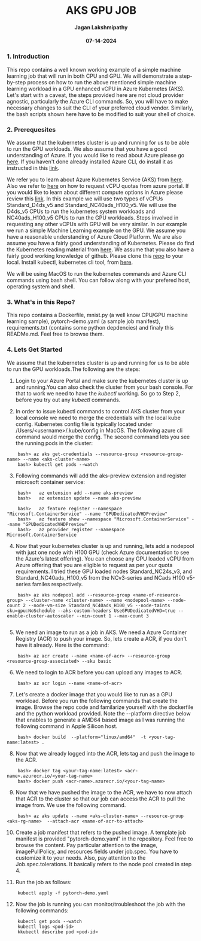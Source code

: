 <center> <h1> AKS GPU JOB </h1> </center>
<center> <h4> Jagan Lakshmipathy <h4> <h4> 07-14-2024 <c/enter> </h4> </center>


### 1. Introduction
This repo contains a well known working example of a simple machine learning job that will run in both CPU and GPU. We will demonstrate a step-by-step process on how to run the above mentioned simple machine learning workload in a GPU enhanced vCPU in Azure Kubernetes (AKS). Let's start with a caveat, the steps provided here are not cloud provider agnostic, particularly the Azure CLI commands. So, you will have to make necessary changes to suit the CLI of your preferred cloud vendor. Similarly, the bash scripts shown here have to be modified to suit your shell of choice.


### 2. Prerequesites
We assume that the kubernetes cluster is up and running for us to be able to run the GPU workloads. We also assume that you have a good understanding of Azure. If you would like to read about Azure please go [here](https://azure.microsoft.com/en-us/get-started). If you haven't done already installed Azure CLI, do install it as instructed in this [link](https://learn.microsoft.com/en-us/cli/azure/install-azure-cli). 

We refer you to learn about Azure Kubernetes Service (AKS) from [here](https://learn.microsoft.com/en-us/azure/aks/learn/quick-kubernetes-deploy-portal?tabs=azure-cli). Also we refer to [here](https://learn.microsoft.com/en-us/azure/aks/learn/quick-kubernetes-deploy-portal?tabs=azure-cli) on how to request vCPU quotas from azure portal. If you would like to learn about different compute options in Azure please review this [link](https://learn.microsoft.com/en-us/azure/virtual-machines/sizes/overview?tabs=breakdownseries%2Cgeneralsizelist%2Ccomputesizelist%2Cmemorysizelist%2Cstoragesizelist%2Cgpusizelist%2Cfpgasizelist%2Chpcsizelist). In this example we will use two types of vCPUs Standard_D4ds_v5 and Standard_NC40ads_H100_v5. We will use the D4ds_v5 CPUs to run the kubernetes system workloads and NC40ads_H100_v5 CPUs to run the GPU workloads. Steps involved in requesting any other vCPUs with GPU will be very similar. In our example we run a simple Machine Learning example on the GPU.  We assume you have a reasonable understanding of Azure Cloud Platform. We are also assume you have a fairly good understanding of Kubernetes. Please do find the Kubernetes reading material from [here](https://kubernetes.io/docs/setup/). We assume that you also have a fairly good working knowledge of github. Please clone this [repo](www.github.com) to your local. Install kubectl, kubernetes cli tool, from [here](https://kubernetes.io/docs/tasks/tools/).

We will be using MacOS to run the kubernetes commands and Azure CLI commands using bash shell. You can follow along with your prefered host, operating system and shell.

### 3. What's in this Repo?
This repo contains a Dockerfile, mnist.py (a well know CPU/GPU machine learning sample), pytorch-demo.yaml (a sample job manifest), requirements.txt (contains some python depdencies) and finaly this READMe.md. Feel free to browse them. 


### 4. Lets Get Started
We assume that the kubernetes cluster is up and running for us to be able to run the GPU workloads.The following are the steps:

1. Login to your Azure Portal and make sure the kubernetes cluster is up and running.You can also check the cluster from your bash console. For that to work we need to have the *kubectl* working. So go to Step 2, before you try out any *kubectl* commands. 

2. In order to issue kubectl commands to control AKS cluster from your local console we need to merge the credentials with the local kube config. Kubernetes config file is typically located under /Users/\<username\>/.kube/config in MacOS. The following azure cli command would merge the config. The second command lets you see the running pods in the cluster:

```
    bash> az aks get-credentials --resource-group <resource-group-name> --name <aks-cluster-name>
    bash> kubectl get pods --watch

```

3. Following commands will add the aks-preview extension and register microsoft container service:

```
    bash> 	az extension add --name aks-preview
	bash> 	az extension update --name aks-preview
	
	bash> 	az feature register --namespace "Microsoft.ContainerService" --name "GPUDedicatedVHDPreview"
	bash> 	az feature show --namespace "Microsoft.ContainerService" --name "GPUDedicatedVHDPreview"
	bash> 	az provider register --namespace Microsoft.ContainerService

```
4. Now that your kubernetes cluster is up and running, lets add a nodepool with just one node with H100 GPU (check Azure documentation to see the Azure's latest offering). You can choose any GPU loaded vCPU from Azure offering that you are eligible to request as per your quota requirements. I tried these GPU loaded nodes Standard_NC24s_v3, and Standard_NC40ads_H100_v5 from the NCv3-series and NCads H100 v5-series familes respectively.

```
    bash> az aks nodepool add --resource-group <name-of-resource-group> --cluster-name <cluster-name> --name <nodepool-name> --node-count 2 --node-vm-size Standard_NC40ads_H100_v5 --node-taints sku=gpu:NoSchedule --aks-custom-headers UseGPUDedicatedVHD=true --enable-cluster-autoscaler --min-count 1 --max-count 3
    
```
5. We need an image to run as a job in AKS. We need a Azure Container Registry (ACR) to push your image. So, lets create a ACR, if you don't have it already. Here is the command:

```
    bash> az acr create --name <name-of-acr> --resource-group <resource-group-associated> --sku basic
```

6. We need to login to ACR before you can upload any images to ACR.

```
    bash> az acr login --name <name-of-acr>
```
7. Let's create a docker image that you would like to run as a GPU workload. Before you run the following commands that create the image. Browse the repo code and familarize yourself with the dockerfile and the python workload provided. Note the --platform directive below that enables to generate a AMD64 based image as I was running the following command in Apple Silicon host.

```
    bash> docker build  --platform="linux/amd64"  -t <your-tag-name:latest> .
```

8. Now that we already logged into the ACR, lets tag and push the image to the ACR.

```
    bash> docker tag <your-tag-name:latest> <acr-name>.azurecr.io/<your-tag-name>
    bash> docker push <acr-name>.azurecr.io/<your-tag-name>
```

9. Now that we have pushed the image to the ACR, we have to now attach that ACR to the cluster so that our job can access the ACR to pull the image from. We use the following command.

```
    bash> az aks update --name <aks-cluster-name> --resource-group <aks-rg-name>  --attach-acr <name-of-acr-to-attach>
```

10. Create a job manifest that refers to the pushed image. A template job manifest is provided "pytorch-demo.yaml" in the repository. Feel free to browse the content. Pay particular attention to the image, imagePullPolicy, and resources fields under job.spec. You have to customize it to your needs. Also, pay attention to the Job.spec.tolerations. It basically refers to the node pool created in step 4.


11. Run the job as follows:

```
    kubectl apply -f pytorch-demo.yaml
```

12. Now the job is running you can monitor/troubleshoot the job with the following commands:

```
    kubectl get pods --watch
    kubectl logs <pod-id>
    kkubectl describe pod <pod-id>
```
